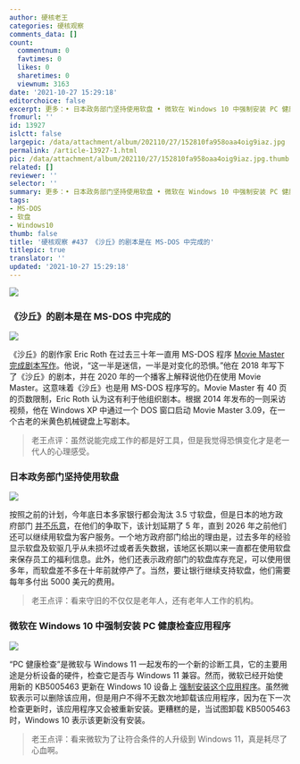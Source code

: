 ```yaml
---
author: 硬核老王
categories: 硬核观察
comments_data: []
count:
  commentnum: 0
  favtimes: 0
  likes: 0
  sharetimes: 0
  viewnum: 3163
date: '2021-10-27 15:29:18'
editorchoice: false
excerpt: 更多：• 日本政务部门坚持使用软盘 • 微软在 Windows 10 中强制安装 PC 健康检查应用程序
fromurl: ''
id: 13927
islctt: false
largepic: /data/attachment/album/202110/27/152810fa958oaa4oig9iaz.jpg
permalink: /article-13927-1.html
pic: /data/attachment/album/202110/27/152810fa958oaa4oig9iaz.jpg.thumb.jpg
related: []
reviewer: ''
selector: ''
summary: 更多：• 日本政务部门坚持使用软盘 • 微软在 Windows 10 中强制安装 PC 健康检查应用程序
tags:
- MS-DOS
- 软盘
- Windows10
thumb: false
title: '硬核观察 #437 《沙丘》的剧本是在 MS-DOS 中完成的'
titlepic: true
translator: ''
updated: '2021-10-27 15:29:18'
---
```


![](/data/attachment/album/202110/27/152810fa958oaa4oig9iaz.jpg)


### 《沙丘》的剧本是在 MS-DOS 中完成的


![](/data/attachment/album/202110/27/152826r7ssus7lklusfu97.jpg)


《沙丘》的剧作家 Eric Roth 在过去三十年一直用 MS-DOS 程序 [Movie Master 完成剧本写作](https://www.vice.com/en/article/wxdeay/the-dune-screenplay-was-written-in-ms-dos)。他说，“这一半是迷信，一半是对变化的恐惧。”他在 2018 年写下了《沙丘》的剧本，并在 2020 年的一个播客上解释说他仍在使用 Movie Master。这意味着《沙丘》也是用 MS-DOS 程序写的。Movie Master 有 40 页的页数限制，Eric Roth 认为这有利于他组织剧本。根据 2014 年发布的一则采访视频，他在 Windows XP 中通过一个 DOS 窗口启动 Movie Master 3.09，在一个古老的米黄色机械键盘上写剧本。



> 
> 老王点评：虽然说能完成工作的都是好工具，但是我觉得恐惧变化才是老一代人的心理感受。
> 
> 
> 


### 日本政务部门坚持使用软盘


![](/data/attachment/album/202110/27/152846q6o6jujj1753z1cq.jpg)


按照之前的计划，今年底日本多家银行都会淘汰 3.5 寸软盘，但是日本的地方政府部门 [并不乐意](https://screenrant.com/japan-tokyo-phasing-out-floppy-disks-maintenance-data-loss-risks/)，在他们的争取下，该计划延期了 5 年，直到 2026 年之前他们还可以继续用软盘为客户服务。一个地方政府部门给出的理由是，过去多年的经验显示软盘及软驱几乎从未损坏过或者丢失数据，该地区长期以来一直都在使用软盘来保存员工的福利信息。此外，他们还表示政府部门的软盘库存充足，可以使用很多年，而软盘差不多在十年前就停产了。当然，要让银行继续支持软盘，他们需要每年多付出 5000 美元的费用。



> 
> 老王点评：看来守旧的不仅仅是老年人，还有老年人工作的机构。
> 
> 
> 


### 微软在 Windows 10 中强制安装 PC 健康检查应用程序


![](/data/attachment/album/202110/27/152901e3o1h0itmc0cz4xp.jpg)


“PC 健康检查”是微软与 Windows 11 一起发布的一个新的诊断工具，它的主要用途是分析设备的硬件，检查它是否与 Windows 11 兼容。然而，微软已经开始使用新的 KB5005463 更新在 Windows 10 设备上 [强制安装这个应用程序](https://www.bleepingcomputer.com/news/microsoft/microsoft-is-force-installing-pc-health-check-in-windows-10/)。虽然微软表示可以删除该应用，但是用户不得不无数次地卸载该应用程序，因为在下一次检查更新时，该应用程序又会被重新安装。更糟糕的是，当试图卸载 KB5005463 时，Windows 10 表示该更新没有安装。



> 
> 老王点评：看来微软为了让符合条件的人升级到 Windows 11，真是耗尽了心血啊。
> 
> 
>